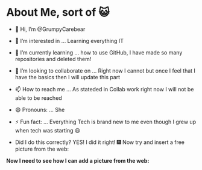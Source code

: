 <!--- Trying to add a header instead --->
 # About Me, sort of 😺
 
- 👋 Hi, I’m @GrumpyCarebear
- 👀 I’m interested in ... Learning everything IT
- 🌱 I’m currently learning ... how to use GitHub, I have made so many repositories and deleted them! 
- 💞️ I’m looking to collaborate on ... Right now I cannot but once I feel that I have the basics then I will update this part
- 📫 How to reach me ... As stateded in Collab work right now I will not be able to be reached
- 😄 Pronouns: ... She
- ⚡ Fun fact: ... Everything Tech is brand new to me even though I grew up when tech was starting 😆

- Did I do this correctly? YES! I did it right! 🎆
Now try and insert a free picture from the web:

 **Now I need to see how I can add a picture from the web:**

<!---
GrumpyCarebear/GrumpyCarebear is a ✨ special ✨ repository because its `README.md` (this file) appears on your GitHub profile.
You can click the Preview link to take a look at your changes.
--->
